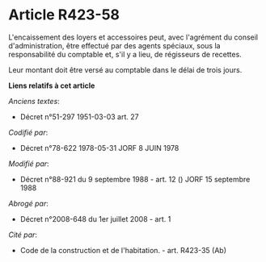 # Article R423-58

L'encaissement des loyers et accessoires peut, avec l'agrément du conseil d'administration, être effectué par des agents
spéciaux, sous la responsabilité du comptable et, s'il y a lieu, de régisseurs de recettes.

Leur montant doit être versé au comptable dans le délai de trois jours.

**Liens relatifs à cet article**

_Anciens textes_:

  - Décret n°51-297 1951-03-03 art. 27

_Codifié par_:

  - Décret n°78-622 1978-05-31 JORF 8 JUIN 1978

_Modifié par_:

  - Décret n°88-921 du 9 septembre 1988 - art. 12 () JORF 15 septembre 1988

_Abrogé par_:

  - Décret n°2008-648 du 1er juillet 2008 - art. 1

_Cité par_:

  - Code de la construction et de l'habitation. - art. R423-35 (Ab)
